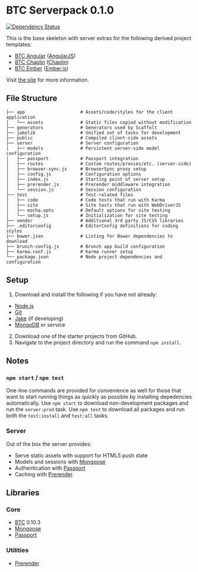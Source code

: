 # BTC Serverpack 0.1.0
[![Dependency Status](https://gemnasium.com/jupl/btc-serverpack.png)](https://gemnasium.com/jupl/btc-serverpack)

This is the base skeleton with server extras for the following derived project templates:
- [BTC Angular](https://github.com/jupl/btc-angular/tree/server) ([AngularJS](http://angularjs.org/))
- [BTC Chaplin](https://github.com/jupl/btc-chaplin/tree/server) ([Chaplin](http://chaplinjs.org/))
- [BTC Ember](https://github.com/jupl/btc-ember/tree/server) ([Ember.js](http://emberjs.com/))

Visit [the site](http://jupl.github.io/btc/) for more information.

## File Structure
    ├── app                     # Assets/code/styles for the client application
    │   └── assets              # Static files copied without modification
    ├── generators              # Generators used by Scaffolt
    ├── jakelib                 # Unified set of tasks for development
    ├── public                  # Compiled client-side assets
    ├── server                  # Server configuration
    │   ├── models              # Persistent server-side model configuration
    │   ├── passport            # Passport integration
    │   ├── routes              # Custom routes/proxies/etc. (server-side)
    │   ├── browser-sync.js     # BrowserSync proxy setup
    │   ├── config.js           # Configuration options
    │   ├── index.js            # Starting point of server setup
    │   ├── prerender.js        # Prerender middleware integration
    │   └── session.js          # Session configuration
    ├── test                    # Test-related files
    │   ├── code                # Code tests that run with Karma
    │   ├── site                # Site tests that run with WebDriverJS
    │   ├── mocha.opts          # Default options for site testing
    │   └── setup.js            # Initialization for site testing
    ├── vendor                  # Additional 3rd party JS/CSS libraries
    ├── .editorconfig           # EditorConfig definitions for coding styles
    ├── bower.json              # Listing for Bower dependencies to download
    ├── brunch-config.js        # Brunch app build configuration
    ├── karma.conf.js           # Karma runner setup
    └── package.json            # Node project dependencies and configuration


## Setup
1. Download and install the following if you have not already:
  - [Node.js](http://nodejs.org/download/)
  - [Git](http://git-scm.com/downloads)
  - [Jake](https://github.com/mde/jake#installing-with-npm) (if developing)
  - [MongoDB](http://www.mongodb.org/) or service
2. Download one of the starter projects from GitHub.
3. Navigate to the project directory and run the command `npm install`.


## Notes

### `npm start` / `npm test`
One-line commands are provided for convenience as well for those that want to start running things as quickly as possible by installing depedencies automatically. Use `npm start` to download non-development packages and run the `server:prod` task. Use `npm test` to download all packages and run both the `test:install` and `test:all` tasks.

### Server
Out of the box the server provides:
- Serve static assets with support for HTML5 push state
- Models and sessions with [Mongoose](http://mongoosejs.com/)
- Authentication with [Passport](http://passportjs.org/)
- Caching with [Prerender](https://prerender.io/).


## Libraries

### Core
- [BTC](https://github.com/jupl/btc) 0.10.3
- [Mongoose](http://mongoosejs.com/)
- [Passport](http://passportjs.org/)

### Utilities
- [Prerender](https://prerender.io/)
